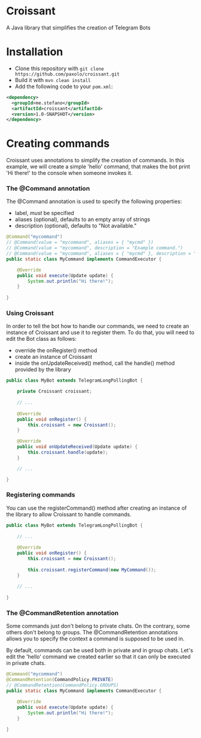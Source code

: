 # Croissant
 A Java library that simplifies the creation of Telegram Bots

# Installation
- Clone this repository with `git clone https://github.com/paxolo/croissant.git`
- Build it with `mvn clean install`
- Add the following code to your `pom.xml`:
```xml
<dependency>
  <groupId>me.stefano</groupId>
  <artifactId>croissant</artifactId>
  <version>1.0-SNAPSHOT</version>
</dependency>
```

# Creating commands
Croissant uses annotations to simplify the creation of commands.
In this example, we will create a simple 'hello' command, that makes the bot print 'Hi there!' to the console when someone invokes it.

### The @Command annotation

The @Command annotation is used to specify the following properties:
- label, _must_ be specified
- aliases (optional), defaults to an empty array of strings
- description (optional), defaults to "Not available."

```java
@Command("mycommand")
// @Command(value = "mycommand", aliases = { "mycmd" })
// @Command(value = "mycommand", description = "Example command.")
// @Command(value = "mycommand", aliases = { "mycmd" }, description = "Example command.")
public static class MyCommand implements CommandExecutor {

    @Override
    public void execute(Update update) {
        System.out.println("Hi there!");
    }
    
}
```

### Using Croissant

In order to tell the bot how to handle our commands, we need to create an instance of Croissant and use it to register them.
To do that, you will need to edit the Bot class as follows:
- override the onRegister() method
- create an instance of Croissant
- inside the onUpdateReceived() method, call the handle() method provided by the library

```java
public class MyBot extends TelegramLongPollingBot {

    private Croissant croissant;
    
    // ...
    
    @Override
    public void onRegister() {
        this.croissant = new Croissant();
    }

    @Override
    public void onUpdateReceived(Update update) {
        this.croissant.handle(update);
    }

    // ...

}
```

### Registering commands

You can use the registerCommand() method after creating an instance of the library to allow Croissant to handle commands.

```java
public class MyBot extends TelegramLongPollingBot {
        
    // ...
    
    @Override
    public void onRegister() {
        this.croissant = new Croissant();
        
        this.croissant.registerCommand(new MyCommand());
    }
    
    // ...
    
}
```

### The @CommandRetention annotation

Some commands just don't belong to private chats. On the contrary, some others don't belong to groups.
The @CommandRetention annotations allows you to specify the context a command is supposed to be used in.

By default, commands can be used both in private and in group chats.
Let's edit the 'hello' command we created earlier so that it can only be executed in private chats.

```java
@Command("mycommand")
@CommandRetention(CommandPolicy.PRIVATE)
// @CommandRetention(CommandPolicy.GROUPS)
public static class MyCommand implements CommandExecutor {

    @Override
    public void execute(Update update) {
        System.out.println("Hi there!");
    }
    
}
```